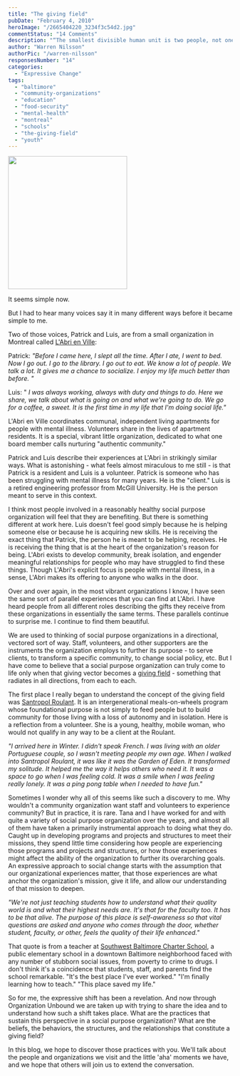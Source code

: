 ```yaml
---
title: "The giving field"
pubDate: "February 4, 2010"
heroImage: "/2665404220_3234f3c54d2.jpg"
commentStatus: "14 Comments"
description: "“The smallest divisible human unit is two people, not one; one is a fiction. From such nets of souls societies, the social world, human life springs.” –Tony Kushner, Angels in America A few weeks ago, Rennie and I had the pleasure of convening a conversation about expressive change with a handful of folks in Montreal’s […]"
author: "Warren Nilsson"
authorPic: "/warren-nilsson"
responsesNumber: "14"
categories: 
  - "Expressive Change"
tags: 
  - "baltimore"
  - "community-organizations"
  - "education"
  - "food-security"
  - "mental-health"
  - "montreal"
  - "schools"
  - "the-giving-field"
  - "youth"
---
```



<img class="left" width="267" height="299" src="/2665404220_3234f3c54d2.jpg" id="left">



It seems simple now.

But I had to hear many voices say it in many different ways before it became simple to me.

Two of those voices, Patrick and Luis, are from a small organization in Montreal called [L'Abri en Ville](http://www.labrienville.org/):

Patrick: _"Before I came here, I slept all the time. After I ate, I went to bed. Now I go out. I go to the library. I go out to eat. We know a lot of people. We talk a lot. It gives me a chance to socialize. I enjoy my life much better than before. "_

Luis: " _I was always working, always with duty and things to do. Here we share, we talk about what is going on and what we're going to do. We go for a coffee, a sweet. It is the first time in my life that I'm doing social life."_

L'Abri en Ville coordinates communal, independent living apartments for people with mental illness. Volunteers share in the lives of apartment residents. It is a special, vibrant little organization, dedicated to what one board member calls nurturing "authentic community."

Patrick and Luis describe their experiences at L'Abri in strikingly similar ways. What is astonishing - what feels almost miraculous to me still - is that Patrick is a resident and Luis is a volunteer. Patrick is someone who has been struggling with mental illness for many years. He is the "client." Luis is a retired engineering professor from McGill University. He is the person meant to serve in this context.

I think most people involved in a reasonably healthy social purpose organization will feel that they are benefiting. But there is something different at work here. Luis doesn't feel good simply because he is helping someone else or because he is acquiring new skills. He is receiving the exact thing that Patrick, the person he is meant to be helping, receives. He is receiving the thing that is at the heart of the organization's reason for being. L'Abri exists to develop community, break isolation, and engender meaningful relationships for people who may have struggled to find these things. Though L'Abri's explicit focus is people with mental illness, in a sense, L'Abri makes its offering to anyone who walks in the door.

Over and over again, in the most vibrant organizations I know, I have seen the same sort of parallel experiences that you can find at L'Abri. I have heard people from all different roles describing the gifts they receive from these organizations in essentially the same terms. These parallels continue to surprise me. I continue to find them beautiful.

We are used to thinking of social purpose organizations in a directional, vectored sort of way. Staff, volunteers, and other supporters are the instruments the organization employs to further its purpose - to serve clients, to transform a specific community, to change social policy, etc. But I have come to believe that a social purpose organization can truly come to life only when that giving vector becomes a [giving field](https://ascentmagazine.com/articles.aspx%3FarticleID=302&page=read&subpage=past&issueID=39.html?fbclid=IwAR0u310FVFekNKoKItv2tlSyBZlSQbZHtrY6mwGVS2WZeRORNTmMcj2YTdw) - something that radiates in all directions, from each to each.

The first place I really began to understand the concept of the giving field was [Santropol Roulant](http://www.santropolroulant.org/). It is an intergenerational meals-on-wheels program whose foundational purpose is not simply to feed people but to build community for those living with a loss of autonomy and in isolation. Here is a reflection from a volunteer. She is a young, healthy, mobile woman, who would not qualify in any way to be a client at the Roulant.

_"I arrived here in Winter. I didn't speak French. I was living with an older Portuguese couple, so I wasn't meeting people my own age. When I walked into Santropol Roulant, it was like it was the Garden of Eden. It transformed my solitude. It helped me the way it helps others who need it. It was a space to go when I was feeling cold. It was a smile when I was feeling really lonely. It was a ping pong table when I needed to have fun."_

Sometimes I wonder why all of this seems like such a discovery to me. Why wouldn't a community organization want staff and volunteers to experience community? But in practice, it is rare. Tana and I have worked for and with quite a variety of social purpose organization over the years, and almost all of them have taken a primarily instrumental approach to doing what they do. Caught up in developing programs and projects and structures to meet their missions, they spend little time considering how people are experiencing those programs and projects and structures, or how those experiences might affect the ability of the organization to further its overarching goals. An expressive approach to social change starts with the assumption that our organizational experiences matter, that those experiences are what anchor the organization's mission, give it life, and allow our understanding of that mission to deepen.

_"We're not just teaching students how to understand what their quality world is and what their highest needs are. It's that for the faculty too. It has to be that alive. The purpose of this place is self-awareness so that vital questions are asked and anyone who comes through the door, whether student, faculty, or other, feels the quality of their life enhanced."_

That quote is from a teacher at [Southwest Baltimore Charter School](http://www.sbcschool.org/), a public elementary school in a downtown Baltimore neighborhood faced with any number of stubborn social issues, from poverty to crime to drugs. I don't think it's a coincidence that students, staff, and parents find the school remarkable. "It's the best place I've ever worked." "I'm finally learning how to teach." "This place saved my life."

So for me, the expressive shift has been a revelation. And now through Organization Unbound we are taken up with trying to share the idea and to understand how such a shift takes place. What are the practices that sustain this perspective in a social purpose organization? What are the beliefs, the behaviors, the structures, and the relationships that constitute a giving field?

In this blog, we hope to discover those practices with you. We'll talk about the people and organizations we visit and the little 'aha' moments we have, and we hope that others will join us to extend the conversation.
